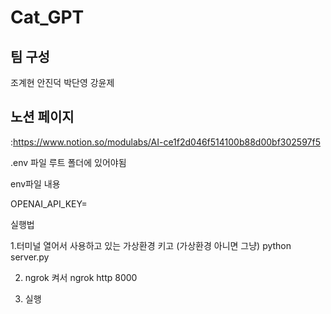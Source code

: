 # Cat_GPT

## 팀 구성
조계현
안진덕
박단영
강윤제

## 노션 페이지
:https://www.notion.so/modulabs/AI-ce1f2d046f514100b88d00bf302597f5


.env 파일 루트 폴더에 있어야됨

env파일 내용

OPENAI_API_KEY=

실행법

1.터미널 열어서 사용하고 있는 가상환경 키고 (가상환경 아니면 그냥) python server.py

2. ngrok 켜서 ngrok http 8000

3. 실행
